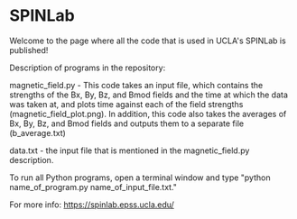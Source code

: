 # SPINLab

Welcome to the page where all the code that is used in UCLA's SPINLab is published!

Description of programs in the repository:

magnetic_field.py - This code takes an input file, which contains the strengths of the Bx, By, Bz, and Bmod fields and the time at which the data was taken at, and plots time against each of the field strengths (magnetic_field_plot.png). In addition, this code also takes the averages of Bx, By, Bz, and Bmod fields and outputs them to a separate file (b_average.txt)

data.txt - the input file that is mentioned in the magnetic_field.py description.

To run all Python programs, open a terminal window and type "python name_of_program.py name_of_input_file.txt."

For more info: https://spinlab.epss.ucla.edu/
